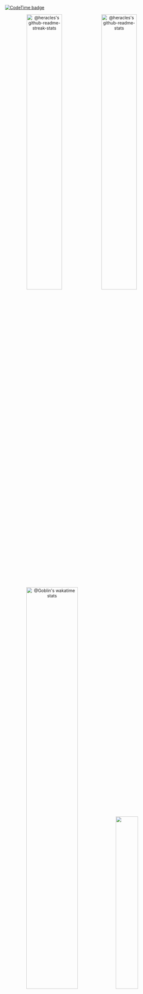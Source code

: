 [![CodeTime badge](https://img.shields.io/endpoint?style=social&url=https%3A%2F%2Fapi.codetime.dev%2Fshield%3Fid%3D19495%26project%3D%26in%3D604800000)](https://codetime.dev)
<p align="center">
<img src="https://github-readme-stats-one-bice.vercel.app/api?username=hc0127&show_icons=true&count_private=true&theme=chartreuse-dark&hide_border=true&role=OWNER,ORGANIZATION_MEMBER,COLLABORATOR"  width="48%" alt="@heracles's github-readme-streak-stats"/>
<img src="https://github-readme-streak-stats.herokuapp.com?user=hc0127&theme=chartreuse-dark&hide_border=true&date_format=M%20j%5B%2C%20Y%5D"  width="48%" alt="@heracles's github-readme-stats"/>
<a href="https://wakatime.com/@heracles"><img src="https://github-readme-stats.vercel.app/api/wakatime?username=heracles&theme=gotham&hide_border=true&layout=donut&hide_title=false&langs_count=4&range=all_time"  width="58%" alt="@Goblin's wakatime stats"/></a>
<img src="https://github-readme-stats.vercel.app/api/top-langs/?username=hc0127&layout=compact&theme=chartreuse-dark" width="38%"/>
      <a href="https://leetcode.com/hc0127/"><img width="48%" src="https://leetcode.card.workers.dev/hc0127?theme=dark&font=baloo&extension=null&border=2&border_radius=8"></a>
</p>

